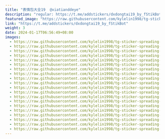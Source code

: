 ```yaml
---
title: "表情包大全19  @xiatianddeye"
description: "regular: https://t.me/addstickers/dxdongtai19_by_fStikBot"
featured_image: "https://raw.githubusercontent.com/kylelin1998/tg-sticker-spreading-worldwide-images/main/img/879067b6-462c-432b-be64-0c93baecd427.jpg"
link: "https://t.me/addstickers/dxdongtai19_by_fStikBot"
weight: 3
date: 2024-01-17T06:56:49+08:00
images:
  - https://raw.githubusercontent.com/kylelin1998/tg-sticker-spreading-worldwide-images/main/img/879067b6-462c-432b-be64-0c93baecd427.jpg
  - https://raw.githubusercontent.com/kylelin1998/tg-sticker-spreading-worldwide-images/main/img/29abdac4-b9bf-4555-83f1-fa7c11ef5c31.jpg
  - https://raw.githubusercontent.com/kylelin1998/tg-sticker-spreading-worldwide-images/main/img/1b7d6615-8d94-411a-bdd2-261033954069.jpg
  - https://raw.githubusercontent.com/kylelin1998/tg-sticker-spreading-worldwide-images/main/img/b2d76390-ac66-40fa-9642-71944a746783.jpg
  - https://raw.githubusercontent.com/kylelin1998/tg-sticker-spreading-worldwide-images/main/img/ec391a5b-2374-4349-b85b-4e20910c37b2.jpg
  - https://raw.githubusercontent.com/kylelin1998/tg-sticker-spreading-worldwide-images/main/img/4f6a8387-c586-4aa6-9826-8022a09bc750.jpg
  - https://raw.githubusercontent.com/kylelin1998/tg-sticker-spreading-worldwide-images/main/img/375e638a-a954-4353-84fb-e438ff824305.jpg
  - https://raw.githubusercontent.com/kylelin1998/tg-sticker-spreading-worldwide-images/main/img/9f0f9fd2-b5f1-497b-b004-d2fe5d90d1aa.jpg
  - https://raw.githubusercontent.com/kylelin1998/tg-sticker-spreading-worldwide-images/main/img/e5969e05-0002-43a0-82be-e69f955d0fb4.jpg
  - https://raw.githubusercontent.com/kylelin1998/tg-sticker-spreading-worldwide-images/main/img/a6eabe06-be6d-4a9f-bc3c-3a647b08ed52.jpg
  - https://raw.githubusercontent.com/kylelin1998/tg-sticker-spreading-worldwide-images/main/img/e6b40c5b-5f68-4bb0-889e-b62c7a71a8ff.jpg
  - https://raw.githubusercontent.com/kylelin1998/tg-sticker-spreading-worldwide-images/main/img/39a23d7f-40fd-4fd2-9dfa-5a236b2163f7.jpg
  - https://raw.githubusercontent.com/kylelin1998/tg-sticker-spreading-worldwide-images/main/img/276681d3-7497-462e-b35d-f56efb82e53f.jpg
  - https://raw.githubusercontent.com/kylelin1998/tg-sticker-spreading-worldwide-images/main/img/05e20c1c-a5be-4fdd-bc93-8904cb0e3b18.jpg
  - https://raw.githubusercontent.com/kylelin1998/tg-sticker-spreading-worldwide-images/main/img/a1660504-da4b-409b-bfb9-f3199b4e01f6.jpg
  - https://raw.githubusercontent.com/kylelin1998/tg-sticker-spreading-worldwide-images/main/img/363f55b1-b651-4efd-b158-02c4549d8207.jpg
  - https://raw.githubusercontent.com/kylelin1998/tg-sticker-spreading-worldwide-images/main/img/23a2078c-0674-4b64-ba5d-a944bd5e52a9.jpg
  - https://raw.githubusercontent.com/kylelin1998/tg-sticker-spreading-worldwide-images/main/img/97bb2ac2-7ca5-418c-b9a5-7049ff4ba29a.jpg
  - https://raw.githubusercontent.com/kylelin1998/tg-sticker-spreading-worldwide-images/main/img/a302119a-9580-49fc-b7f0-36a4ebba1e1b.jpg
  - https://raw.githubusercontent.com/kylelin1998/tg-sticker-spreading-worldwide-images/main/img/297f6d22-56b7-4ba4-824d-12dfdd8c76ad.jpg
---
```

